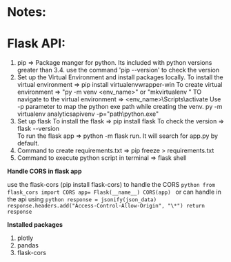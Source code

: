 # Notes:

# Flask API:

1. pip => Package manger for python. Its included with python versions greater than 3.4. use the command 'pip --version' to check the version
2. Set up the Virtual Environment and install packages locally.
   To install the virtual environment => pip install virtualenvwrapper-win
   To create virtual environment => "py -m venv <env_name>" or "mkvirtualenv <envName>"
   TO navigate to the virtual environment => <env_name>\Scripts\activate
   Use -p parameter to map the python exe path while creating the venv. py -m virtualenv analyticsapivenv -p="path\python.exe"
3. Set up flask
   To install the flask => pip install flask
   To check the version => flask --version  
   To run the flask app => python -m flask run. It will search for app.py by default.
4. Command to create requirements.txt => pip freeze > requirements.txt
5. Command to execute python script in terminal => flask shell


**Handle CORS in flask app**

use the flask-cors (pip install flask-cors) to handle the CORS
    ```python
    from flask_cors import CORS
    app= Flask(__name__)
    CORS(app)
    ```
or can handle in the api using 
    ```python
    response = jsonify(json_data)
    response.headers.add("Access-Control-Allow-Origin", "\*")
    return response
    ```    

**Installed packages**

1. plotly
2. pandas
3. flask-cors   

